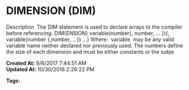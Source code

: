 # DIMENSION (DIM)

Description  The DIM statement is used to declare arrays to the compiler before referencing. DIM{ENSION} variable(number{, number, ... }){, variable(number {,number, ...}) ...} Where:  variable  may be any valid variable name neither declared nor previously used. The numbers define the size of each dimension and must be either constants or the subje  

**Created At:** 9/6/2017 7:44:51 AM  
**Updated At:** 10/30/2018 2:26:22 PM  

**Tags:**
<badge text='dimensioned array' vertical='middle' />
